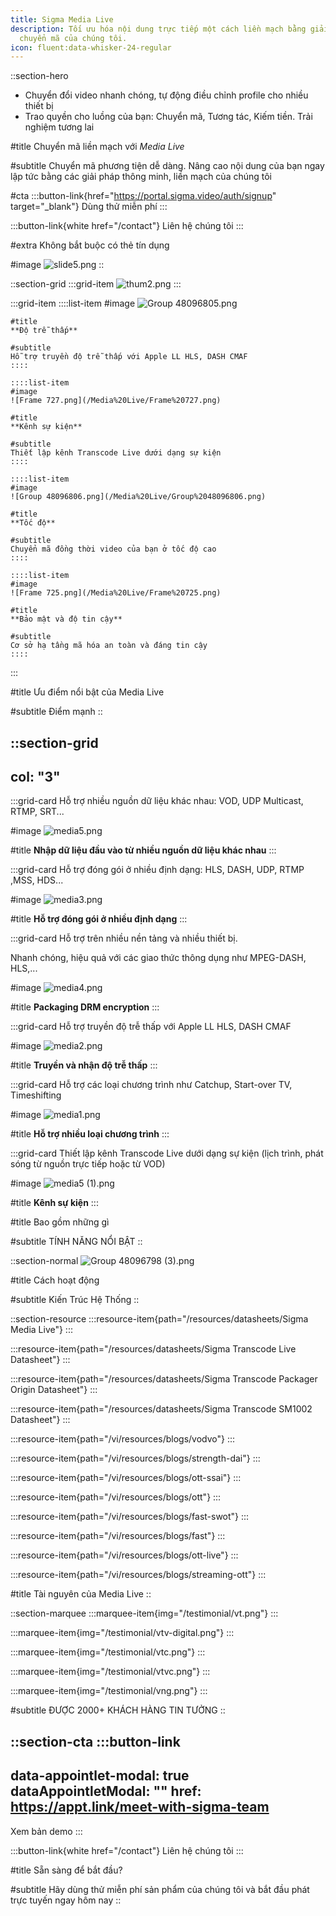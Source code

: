 ```yaml
---
title: Sigma Media Live
description: Tối ưu hóa nội dung trực tiếp một cách liền mạch bằng giải pháp
  chuyển mã của chúng tôi.
icon: fluent:data-whisker-24-regular
---
```


::section-hero
- Chuyển đổi video nhanh chóng, tự động điều chỉnh profile cho nhiều thiết bị
- Trao quyền cho luồng của bạn: Chuyển mã, Tương tác, Kiếm tiền. Trải nghiệm tương lai

#title
Chuyển mã liền mạch với *Media Live*

#subtitle
Chuyển mã phương tiện dễ dàng. Nâng cao nội dung của bạn ngay lập tức bằng các giải pháp thông minh, liền mạch của chúng tôi

#cta
  :::button-link{href="https://portal.sigma.video/auth/signup" target="_blank"}
  Dùng thử miễn phí
  :::

  :::button-link{white href="/contact"}
  Liên hệ chúng tôi
  :::

#extra
Không bắt buộc có thẻ tín dụng

#image
![slide5.png](/Media%20Live/slide5.png)
::

::section-grid
  :::grid-item
  ![thum2.png](/Media%20Live/thum2.png)
  :::

  :::grid-item
    ::::list-item
    #image
    ![Group 48096805.png](/Media%20Live/Group%2048096805.png)
    
    #title
    **Độ trễ thấp**
    
    #subtitle
    Hỗ trợ truyền độ trễ thấp với Apple LL HLS, DASH CMAF
    ::::
  
    ::::list-item
    #image
    ![Frame 727.png](/Media%20Live/Frame%20727.png)
    
    #title
    **Kênh sự kiện**
    
    #subtitle
    Thiết lập kênh Transcode Live dưới dạng sự kiện
    ::::
  
    ::::list-item
    #image
    ![Group 48096806.png](/Media%20Live/Group%2048096806.png)
    
    #title
    **Tốc độ**
    
    #subtitle
    Chuyển mã đồng thời video của bạn ở tốc độ cao
    ::::
  
    ::::list-item
    #image
    ![Frame 725.png](/Media%20Live/Frame%20725.png)
    
    #title
    **Bảo mật và độ tin cậy**
    
    #subtitle
    Cơ sở hạ tầng mã hóa an toàn và đáng tin cậy
    ::::
  :::

#title
Ưu điểm nổi bật của Media Live

#subtitle
Điểm mạnh
::

::section-grid
---
col: "3"
---
  :::grid-card
  Hỗ trợ nhiều nguồn dữ liệu khác nhau: VOD, UDP Multicast, RTMP, SRT...
  
  #image
  ![media5.png](/Media%20Live/media5.png)
  
  #title
  **Nhập dữ liệu đầu vào từ nhiều nguồn dữ liệu khác nhau**
  :::

  :::grid-card
  Hỗ trợ đóng gói ở nhiều định dạng: HLS, DASH, UDP, RTMP ,MSS, HDS...
  
  #image
  ![media3.png](/Media%20Live/media3.png)
  
  #title
  **Hỗ trợ đóng gói ở nhiều định dạng**
  :::

  :::grid-card
  Hỗ trợ trên nhiều nền tảng và nhiều thiết bị.
  
  Nhanh chóng, hiệu quả với các giao thức thông dụng như MPEG-DASH, HLS,...
  
  #image
  ![media4.png](/Media%20Live/media4.png)
  
  #title
  **Packaging DRM encryption**
  :::

  :::grid-card
  Hỗ trợ truyền độ trễ thấp với Apple LL HLS, DASH CMAF
  
  #image
  ![media2.png](/Media%20Live/media2.png)
  
  #title
  **Truyền và nhận độ trễ thấp**
  :::

  :::grid-card
  Hỗ trợ các loại chương trình như Catchup, Start-over TV, Timeshifting
  
  #image
  ![media1.png](/Media%20Live/media1.png)
  
  #title
  **Hỗ trợ nhiều loại chương trình**
  :::

  :::grid-card
  Thiết lập kênh Transcode Live dưới dạng sự kiện (lịch trình, phát sóng từ nguồn trực tiếp hoặc từ VOD)
  
  #image
  ![media5 (1).png](/Media%20Live/media5%20\(1\).png)
  
  #title
  **Kênh sự kiện**
  :::

#title
Bao gồm những gì

#subtitle
TÍNH NĂNG NỔI BẬT
::

::section-normal
![Group 48096798 (3).png](/Media%20Live/Group%2048096798%20\(3\).png)

#title
Cách hoạt động

#subtitle
Kiến Trúc Hệ Thống
::

::section-resource
  :::resource-item{path="/resources/datasheets/Sigma Media Live"}
  :::

  :::resource-item{path="/resources/datasheets/Sigma Transcode Live Datasheet"}
  :::

  :::resource-item{path="/resources/datasheets/Sigma Transcode Packager Origin Datasheet"}
  :::

  :::resource-item{path="/resources/datasheets/Sigma Transcode SM1002 Datasheet"}
  :::

  :::resource-item{path="/vi/resources/blogs/vodvo"}
  :::

  :::resource-item{path="/vi/resources/blogs/strength-dai"}
  :::

  :::resource-item{path="/vi/resources/blogs/ott-ssai"}
  :::

  :::resource-item{path="/vi/resources/blogs/ott"}
  :::

  :::resource-item{path="/vi/resources/blogs/fast-swot"}
  :::

  :::resource-item{path="/vi/resources/blogs/fast"}
  :::

  :::resource-item{path="/vi/resources/blogs/ott-live"}
  :::

  :::resource-item{path="/vi/resources/blogs/streaming-ott"}
  :::

#title
Tài nguyên của Media Live
::

::section-marquee
  :::marquee-item{img="/testimonial/vt.png"}
  :::

  :::marquee-item{img="/testimonial/vtv-digital.png"}
  :::

  :::marquee-item{img="/testimonial/vtc.png"}
  :::

  :::marquee-item{img="/testimonial/vtvc.png"}
  :::

  :::marquee-item{img="/testimonial/vng.png"}
  :::

#subtitle
ĐƯỢC 2000+ KHÁCH HÀNG TIN TƯỞNG
::

::section-cta
  :::button-link
  ---
  data-appointlet-modal: true
  dataAppointletModal: ""
  href: https://appt.link/meet-with-sigma-team
  ---
  Xem bản demo
  :::

  :::button-link{white href="/contact"}
  Liên hệ chúng tôi
  :::

#title
Sẵn sàng để bắt đầu?

#subtitle
Hãy dùng thử miễn phí sản phẩm của chúng tôi và bắt đầu phát trực tuyến ngay hôm nay
::
